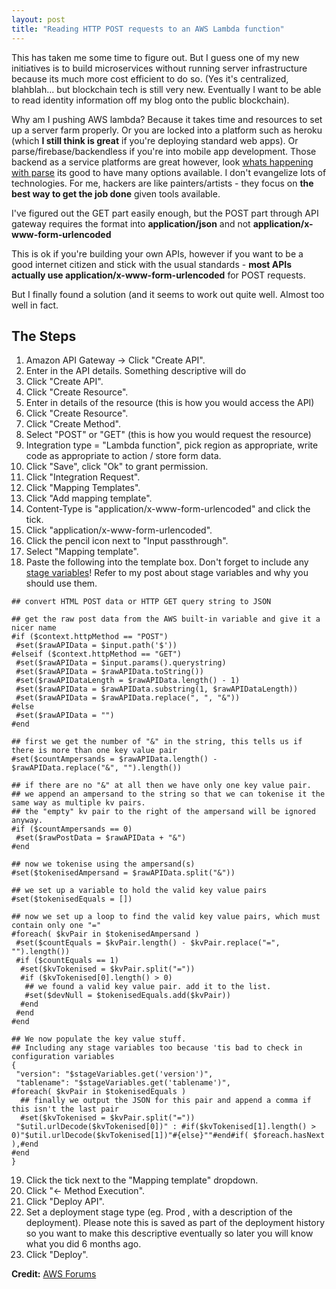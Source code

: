```yaml
---
layout: post
title: "Reading HTTP POST requests to an AWS Lambda function"
---
```


This has taken me some time to figure out. But I guess one of my new initiatives is to build microservices without running server infrastructure because its much more cost efficient to do so. (Yes it's centralized, blahblah... but blockchain tech is still very new. Eventually I want to be able to read identity information off my blog onto the public blockchain).

Why am I pushing AWS lambda? Because it takes time and resources to set up a server farm properly. Or you are locked into a platform such as heroku (which **I still think is great** if you're deploying standard web apps). Or parse/firebase/backendless if you're into mobile app development. Those backend as a service platforms are great however, look [whats happening with parse](http://blog.parse.com/announcements/moving-on/) its good to have many options available. I don't evangelize lots of technologies. For me, hackers are like painters/artists - they focus on **the best way to get the job done** given tools available.

I've figured out the GET part easily enough, but the POST part through API gateway requires the format into **application/json** and not **application/x-www-form-urlencoded**

This is ok if you're building your own APIs, however if you want to be a good internet citizen and stick with the usual standards - **most APIs actually use application/x-www-form-urlencoded** for POST requests.

But I finally found a solution (and it seems to work out quite well. Almost too well in fact.

## The Steps

1. Amazon API Gateway -> Click "Create API".
2. Enter in the API details. Something descriptive will do
3. Click "Create API".
4. Click "Create Resource".
5. Enter in details of the resource (this is how you would access the API)
6. Click "Create Resource".
7. Click "Create Method".
8. Select "POST" or "GET" (this is how you would request the resource)
9. Integration type = "Lambda function", pick region as appropriate, write code as appropriate to action / store form data.
10. Click "Save", click "Ok" to grant permission.
11. Click "Integration Request".
12. Click "Mapping Templates".
13. Click "Add mapping template".
14. Content-Type is "application/x-www-form-urlencoded" and click the tick.
15. Click "application/x-www-form-urlencoded".
16. Click the pencil icon next to "Input passthrough".
17. Select "Mapping template".
18. Paste the following into the template box. Don't forget to include any [stage variables](http://www.nolim1t.co/2016/04/28/managing-versions-across-multiple-environments.html)! Refer to my post about stage variables and why you should use them.

```code
## convert HTML POST data or HTTP GET query string to JSON
 
## get the raw post data from the AWS built-in variable and give it a nicer name
#if ($context.httpMethod == "POST")
 #set($rawAPIData = $input.path('$'))
#elseif ($context.httpMethod == "GET")
 #set($rawAPIData = $input.params().querystring)
 #set($rawAPIData = $rawAPIData.toString())
 #set($rawAPIDataLength = $rawAPIData.length() - 1)
 #set($rawAPIData = $rawAPIData.substring(1, $rawAPIDataLength))
 #set($rawAPIData = $rawAPIData.replace(", ", "&"))
#else
 #set($rawAPIData = "")
#end
 
## first we get the number of "&" in the string, this tells us if there is more than one key value pair
#set($countAmpersands = $rawAPIData.length() - $rawAPIData.replace("&", "").length())
 
## if there are no "&" at all then we have only one key value pair.
## we append an ampersand to the string so that we can tokenise it the same way as multiple kv pairs.
## the "empty" kv pair to the right of the ampersand will be ignored anyway.
#if ($countAmpersands == 0)
 #set($rawPostData = $rawAPIData + "&")
#end
 
## now we tokenise using the ampersand(s)
#set($tokenisedAmpersand = $rawAPIData.split("&"))
 
## we set up a variable to hold the valid key value pairs
#set($tokenisedEquals = [])
 
## now we set up a loop to find the valid key value pairs, which must contain only one "="
#foreach( $kvPair in $tokenisedAmpersand )
 #set($countEquals = $kvPair.length() - $kvPair.replace("=", "").length())
 #if ($countEquals == 1)
  #set($kvTokenised = $kvPair.split("="))
  #if ($kvTokenised[0].length() > 0)
   ## we found a valid key value pair. add it to the list.
   #set($devNull = $tokenisedEquals.add($kvPair))
  #end
 #end
#end
 
## We now populate the key value stuff.
## Including any stage variables too because 'tis bad to check in configuration variables
{
 "version": "$stageVariables.get('version')",
 "tablename": "$stageVariables.get('tablename')",
#foreach( $kvPair in $tokenisedEquals )
  ## finally we output the JSON for this pair and append a comma if this isn't the last pair
  #set($kvTokenised = $kvPair.split("="))
 "$util.urlDecode($kvTokenised[0])" : #if($kvTokenised[1].length() > 0)"$util.urlDecode($kvTokenised[1])"#{else}""#end#if( $foreach.hasNext ),#end
#end
}
```
19. Click the tick next to the "Mapping template" dropdown.
20. Click "<- Method Execution".
21. Click "Deploy API".
22. Set a deployment stage type (eg. Prod , with a description of the deployment). Please note this is saved as part of the deployment history so you want to make this descriptive eventually so later you will know what you did 6 months ago.
23. Click "Deploy".

**Credit:** [AWS Forums](https://forums.aws.amazon.com/thread.jspa?messageID=673012&tstart=0#673012)
